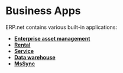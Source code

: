 # Business Apps

ERP.net contains various built-in applications:

* **[Enterprise asset management](enterprise-asset-management/index.md)**
* **[Rental](rental/index.md)**
* **[Service](service/index.md)**
* **[Data warehouse](data-warehouse/index.md)**
* **[MsSync](mssync/index.md)**
